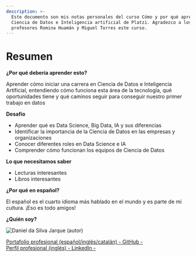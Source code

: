 ```yaml
---
description: >-
  Este documento son mis notas personales del curso Cómo y por qué aprender
  Ciencia de Datos e Inteligencia artificial de Platzi. Agradezco a los
  profesores Romina Huamán y Miguel Torres este curso.
---
```


# Resumen

**¿Por qué debería aprender esto?**

Aprender cómo iniciar una carrera en Ciencia de Datos e Inteligencia Artificial, entendiendo cómo funciona esta área de la tecnología, qué oportunidades tiene y qué caminos seguir para conseguir nuestro primer trabajo en datos

**Desafío**

* Aprender qué es Data Science, Big Data, IA y sus diferencias
* Identificar la importancia de la Ciencia de Datos en las empresas y organizaciones
* Conocer diferentes roles en Data Science e IA
* Comprender cómo funcionan los equipos de Ciencia de Datos

**Lo que necesitamos saber**

* Lecturas interesantes
* Libros interesantes

**¿Por qué en español?**

El español es el cuarto idioma más hablado en el mundo y es parte de mi cultura. ¡Eso es todo amigos!

**¿Quién soy?**

![Daniel da Silva Jarque (autor)](https://i.imgur.com/2i0LPvN.png)

[Portafolio profesional (español/inglés/catalán) - GitHub -](https://github.com/ddasilva64)\
[Perfil profesional (inglés) - LinkedIn -](https://linkedin.com/in/daniel-da-silva-jarque-863705206)
